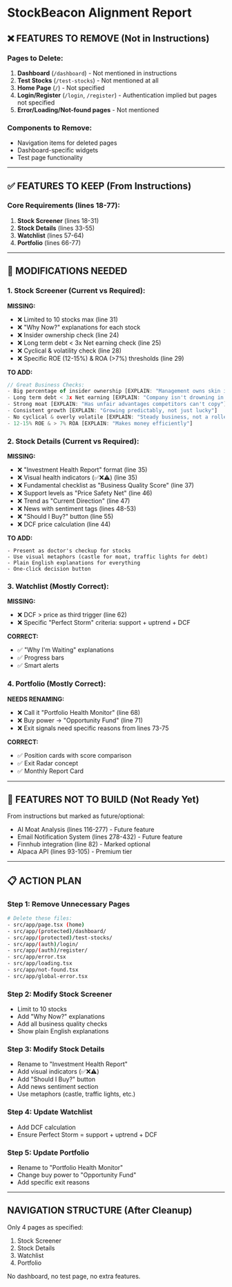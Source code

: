 # StockBeacon Alignment Report

## ❌ FEATURES TO REMOVE (Not in Instructions)

### Pages to Delete:
1. **Dashboard** (`/dashboard`) - Not mentioned in instructions
2. **Test Stocks** (`/test-stocks`) - Not mentioned at all
3. **Home Page** (`/`) - Not specified
4. **Login/Register** (`/login`, `/register`) - Authentication implied but pages not specified
5. **Error/Loading/Not-found pages** - Not mentioned

### Components to Remove:
- Navigation items for deleted pages
- Dashboard-specific widgets
- Test page functionality

---

## ✅ FEATURES TO KEEP (From Instructions)

### Core Requirements (lines 18-77):
1. **Stock Screener** (lines 18-31)
2. **Stock Details** (lines 33-55)  
3. **Watchlist** (lines 57-64)
4. **Portfolio** (lines 66-77)

---

## 🔧 MODIFICATIONS NEEDED

### 1. Stock Screener (Current vs Required):

**MISSING:**
- ❌ Limited to 10 stocks max (line 31)
- ❌ "Why Now?" explanations for each stock
- ❌ Insider ownership check (line 24)
- ❌ Long term debt < 3x Net earning check (line 25)
- ❌ Cyclical & volatility check (line 28)
- ❌ Specific ROE (12-15%) & ROA (>7%) thresholds (line 29)

**TO ADD:**
```typescript
// Great Business Checks:
- Big percentage of insider ownership [EXPLAIN: "Management owns skin in the game"]
- Long term debt < 3x Net earning [EXPLAIN: "Company isn't drowning in debt"]
- Strong moat [EXPLAIN: "Has unfair advantages competitors can't copy"]
- Consistent growth [EXPLAIN: "Growing predictably, not just lucky"]
- No cyclical & overly volatile [EXPLAIN: "Steady business, not a roller coaster"]
- 12-15% ROE & > 7% ROA [EXPLAIN: "Makes money efficiently"]
```

### 2. Stock Details (Current vs Required):

**MISSING:**
- ❌ "Investment Health Report" format (line 35)
- ❌ Visual health indicators (✅❌⚠️) (line 35)
- ❌ Fundamental checklist as "Business Quality Score" (line 37)
- ❌ Support levels as "Price Safety Net" (line 46)
- ❌ Trend as "Current Direction" (line 47)
- ❌ News with sentiment tags (lines 48-53)
- ❌ "Should I Buy?" button (line 55)
- ❌ DCF price calculation (line 44)

**TO ADD:**
```
- Present as doctor's checkup for stocks
- Use visual metaphors (castle for moat, traffic lights for debt)
- Plain English explanations for everything
- One-click decision button
```

### 3. Watchlist (Mostly Correct):

**MISSING:**
- ❌ DCF > price as third trigger (line 62)
- ❌ Specific "Perfect Storm" criteria: support + uptrend + DCF

**CORRECT:**
- ✅ "Why I'm Waiting" explanations
- ✅ Progress bars
- ✅ Smart alerts

### 4. Portfolio (Mostly Correct):

**NEEDS RENAMING:**
- ❌ Call it "Portfolio Health Monitor" (line 68)
- ❌ Buy power → "Opportunity Fund" (line 71)
- ❌ Exit signals need specific reasons from lines 73-75

**CORRECT:**
- ✅ Position cards with score comparison
- ✅ Exit Radar concept
- ✅ Monthly Report Card

---

## 🚫 FEATURES NOT TO BUILD (Not Ready Yet)

From instructions but marked as future/optional:
- AI Moat Analysis (lines 116-277) - Future feature
- Email Notification System (lines 278-432) - Future feature
- Finnhub integration (line 82) - Marked optional
- Alpaca API (lines 93-105) - Premium tier

---

## 📋 ACTION PLAN

### Step 1: Remove Unnecessary Pages
```bash
# Delete these files:
- src/app/page.tsx (home)
- src/app/(protected)/dashboard/
- src/app/(protected)/test-stocks/
- src/app/(auth)/login/
- src/app/(auth)/register/
- src/app/error.tsx
- src/app/loading.tsx
- src/app/not-found.tsx
- src/app/global-error.tsx
```

### Step 2: Modify Stock Screener
- Limit to 10 stocks
- Add "Why Now?" explanations
- Add all business quality checks
- Show plain English explanations

### Step 3: Modify Stock Details
- Rename to "Investment Health Report"
- Add visual indicators (✅❌⚠️)
- Add "Should I Buy?" button
- Add news sentiment section
- Use metaphors (castle, traffic lights, etc.)

### Step 4: Update Watchlist
- Add DCF calculation
- Ensure Perfect Storm = support + uptrend + DCF

### Step 5: Update Portfolio
- Rename to "Portfolio Health Monitor"
- Change buy power to "Opportunity Fund"
- Add specific exit reasons

---

## NAVIGATION STRUCTURE (After Cleanup)

Only 4 pages as specified:
1. Stock Screener
2. Stock Details 
3. Watchlist
4. Portfolio

No dashboard, no test page, no extra features.
